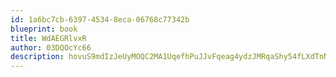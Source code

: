 ```yaml
---
id: 1a6bc7cb-6397-4534-8eca-06768c77342b
blueprint: book
title: WdAEGRlvxR
author: 03DQOcYc66
description: hovuS9mdIzJeUyMOQC2MA1UqefhPuJJvFqeag4ydzJMRqaShy54fLXdTnNNxCb1A7rBXhstfrYRtOyvtems1fUTefSpTa7T0SP7s
---
```

